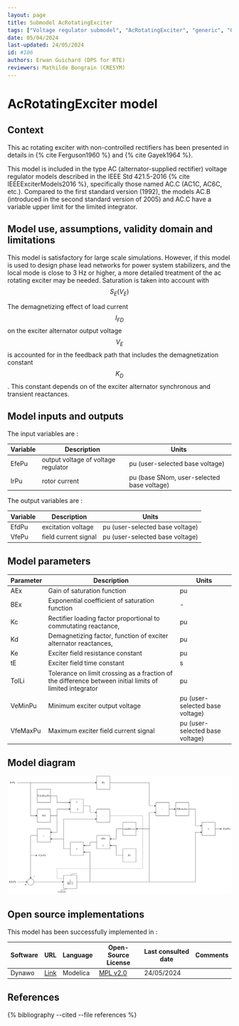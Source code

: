 ```yaml
---
layout: page
title: Submodel AcRotatingExciter
tags: ["Voltage regulator submodel", "AcRotatingExciter", "generic", "Opensource", "CIM model", "RMS", "phasor", "MRL4", "Single phase", "IEEE", "dynawo", "#106"]
date: 05/04/2024
last-updated: 24/05/2024
id: #106
authors: Erwan Guichard (DPS for RTE)
reviewers: Mathilde Bongrain (CRESYM)
---
```

# AcRotatingExciter model

## Context

This ac rotating exciter with non-controlled rectifiers has been presented in details in {% cite Ferguson1960 %} and {% cite Gayek1964 %}.

This model is included in the type AC (alternator-supplied rectifier) voltage regulator models described in the IEEE Std 421.5-2016 {% cite IEEEExciterModels2016 %}, specifically those named AC.C (AC1C, AC6C, etc.). Compared to the first standard version (1992), the models AC.B (introduced in the second standard version of 2005) and AC.C have a variable upper limit for the limited integrator.

## Model use, assumptions, validity domain and limitations

This model is satisfactory for large scale simulations. However, if this model is used to design phase lead networks for power system stabilizers, and the local mode is close to 3 Hz or higher, a more detailed treatment of the ac rotating exciter may be needed.
Saturation is taken into account with $$S_E(V_E)$$

The demagnetizing effect of load current $$I_{FD}$$ on the exciter alternator output voltage $$V_E$$ is accounted for in the feedback path that includes the demagnetization constant $$K_D$$. This constant depends on of the exciter alternator synchronous and transient reactances.

## Model inputs and outputs

The input variables are :

| Variable | Description | Units |
|-----------|--------------| ------|
| EfePu | output voltage of voltage regulator | pu (user-selected base voltage)|
| IrPu | rotor current | pu (base SNom, user-selected base voltage)|

The output variables are :

| Variable | Description | Units |
|-----------|--------------| ------|
| EfdPu | excitation voltage | pu (user-selected base voltage)|
| VfePu | field current signal | pu (user-selected base voltage)|

## Model parameters

| Parameter | Description | Units |
|-----------|--------------| ------|
|AEx | Gain of saturation function | pu|
|BEx | Exponential coefficient of saturation function|-|
|Kc | Rectifier loading factor proportional to commutating reactance, | pu|
|Kd | Demagnetizing factor, function of exciter alternator reactances, | pu|
|Ke | Exciter field resistance constant |pu|
|tE | Exciter field time constant | s|
|TolLi | Tolerance on limit crossing as a fraction of the difference between initial limits of limited integrator | pu|
|VeMinPu | Minimum exciter output voltage | pu (user-selected base voltage)|
|VfeMaxPu | Maximum exciter field current signal | pu (user-selected base voltage)|

## Model diagram

![AcRotatingExciter](/pages/models/regulations/avr/AcRotatingExciter/AcRotatingExciter.drawio.svg)

## Open source implementations

This model has been successfully implemented in :

| Software      | URL | Language | Open-Source License | Last consulted date | Comments |
| ------------- | --- | -------- | ------------------- | ------------------- | -------- |
| Dynawo | [Link](https://github.com/dynawo/dynawo) | Modelica | [MPL v2.0](https://www.mozilla.org/en-US/MPL/2.0/)  | 24/05/2024 |  |

## References

{% bibliography --cited --file references  %}
